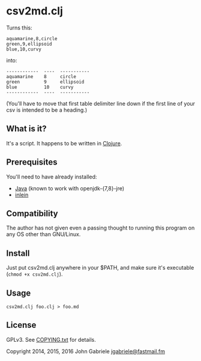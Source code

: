 # csv2md.clj

Turns this:

~~~
aquamarine,8,circle
green,9,ellipsoid
blue,10,curvy
~~~

into:

~~~
------------  ----  -----------
aquamarine    8     circle
green         9     ellipsoid
blue          10    curvy
------------  ----  -----------
~~~

(You'll have to move that first table delimiter line down if
the first line of your csv is intended to be a heading.)


## What is it?

It's a script. It happens to be written in
[Clojure](http://clojure.org/).


## Prerequisites

You'll need to have already installed:

  * [Java](http://openjdk.java.net/) (known to work with openjdk-{7,8}-jre)
  * [inlein](http://inlein.org/)


## Compatibility

The author has not given even a passing thought to running this
program on any OS other than GNU/Linux.


## Install

Just put csv2md.clj anywhere in your $PATH, and make sure it's
executable (`chmod +x csv2md.clj`).


## Usage

    csv2md.clj foo.clj > foo.md


## License

GPLv3. See [COPYING.txt](COPYING.txt) for details.

Copyright 2014, 2015, 2016 John Gabriele <jgabriele@fastmail.fm>
